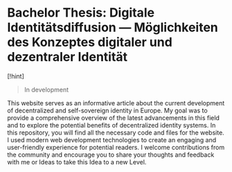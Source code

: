 # Bachelor Thesis: Digitale Identitätsdiffusion — Möglichkeiten des Konzeptes digitaler und dezentraler Identität

[!hint]
> In development

This website serves as an informative article about the current development of decentralized and self-sovereign identity in Europe. My goal was to provide a comprehensive overview of the latest advancements in this field and to explore the potential benefits of decentralized identity systems.
In this repository, you will find all the necessary code and files for the website. I used modern web development technologies to create an engaging and user-friendly experience for potential readers.
I welcome contributions from the community and encourage you to share your thoughts and feedback with me or Ideas to take this Idea to a new Level.
